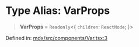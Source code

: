 # Type Alias: VarProps

> **VarProps** = `Readonly`\<\{ `children`: `ReactNode`; \}\>

Defined in: [mdx/src/components/Var.tsx:3](https://github.com/laruss/react-text-game/blob/6b9098a8e439fedc8e81574fd40f3e2840d770e8/packages/mdx/src/components/Var.tsx#L3)
